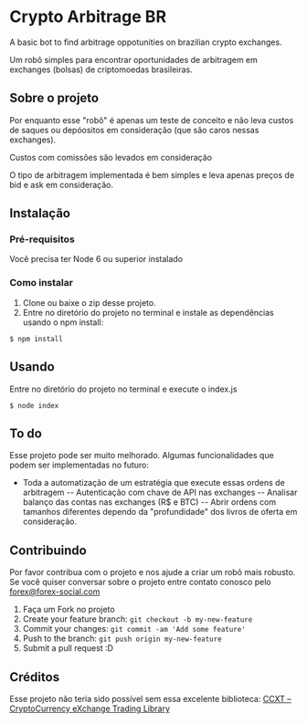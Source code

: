 # Crypto Arbitrage BR

A basic bot to find arbitrage oppotunities on brazilian crypto exchanges.

Um robô simples para encontrar oportunidades de arbitragem em exchanges (bolsas) de criptomoedas brasileiras.

## Sobre o projeto

Por enquanto esse "robô" é apenas um teste de conceito e não leva custos de saques ou depóositos em consideração (que são caros nessas exchanges).

Custos com comissões são levados em consideração

O tipo de arbitragem implementada é bem simples e leva apenas preços de bid e ask em consideração.

## Instalação

### Pré-requisitos
Você precisa ter Node 6 ou superior instalado

### Como instalar

1. Clone ou baixe o zip desse projeto.
2. Entre no diretório do projeto no terminal e instale as dependências usando o npm install:

`$ npm install`

## Usando

Entre no diretório do projeto no terminal e execute o index.js

`$ node index`

## To do
Esse projeto pode ser muito melhorado. Algumas funcionalidades que podem ser implementadas no futuro:
- Toda a automatização de um estratégia que execute essas ordens de arbitragem
-- Autenticação com chave de API nas exchanges
-- Analisar balanço das contas nas exchanges (R$ e BTC)
-- Abrir ordens com tamanhos diferentes dependo da "profundidade" dos livros de oferta em consideração. 

## Contribuindo

Por favor contribua com o projeto e nos ajude a criar um robô mais robusto. Se você quiser conversar sobre o projeto entre contato conosco pelo forex@forex-social.com

1. Faça um Fork no projeto
2. Create your feature branch: `git checkout -b my-new-feature`
3. Commit your changes: `git commit -am 'Add some feature'`
4. Push to the branch: `git push origin my-new-feature`
5. Submit a pull request :D

## Créditos
Esse projeto não teria sido possível sem essa excelente biblioteca: [CCXT – CryptoCurrency eXchange Trading Library](https://github.com/kroitor/ccxt)
